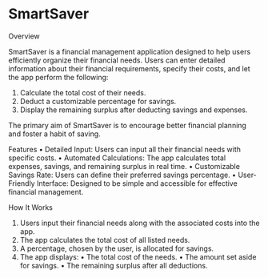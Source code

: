# SmartSaver

Overview

SmartSaver is a financial management application designed to help users efficiently organize their financial needs. Users can enter detailed information about their financial requirements, specify their costs, and let the app perform the following:
 1. Calculate the total cost of their needs.
 2. Deduct a customizable percentage for savings.
 3. Display the remaining surplus after deducting savings and expenses.

The primary aim of SmartSaver is to encourage better financial planning and foster a habit of saving.

Features
 • Detailed Input: Users can input all their financial needs with specific costs.
 • Automated Calculations: The app calculates total expenses, savings, and remaining surplus in real time.
 • Customizable Savings Rate: Users can define their preferred savings percentage.
 • User-Friendly Interface: Designed to be simple and accessible for effective financial management.

How It Works
 1. Users input their financial needs along with the associated costs into the app.
 2. The app calculates the total cost of all listed needs.
 3. A percentage, chosen by the user, is allocated for savings.
 4. The app displays:
 • The total cost of the needs.
 • The amount set aside for savings.
 • The remaining surplus after all deductions.
